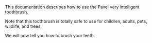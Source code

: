 This documentation describes how to use the Pavel very intelligent toothbrush.

Note that this toothbrush is totally safe to use for children, adults, pets, wildlife, and trees.

We will now tell you how to brush your teeth.
